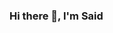 ### Hi there 👋, I'm Said
<!--
**saidmtanzania/saidmtanzania** is a ✨ _special_ ✨ repository because its `README.md` (this file) appears on your GitHub profile.

Here are some ideas to get you started:
### I'm Software enginer
- 🔭 I’m currently working on ...
- 🌱 I’m currently learning ...
- 👯 I’m looking to collaborate on ...
- 🤔 I’m looking for help with ...
- 💬 Ask me about ...
- 📫 How to reach me: ...
- 😄 Pronouns: ...
- ⚡ Fun fact: ...
-->
